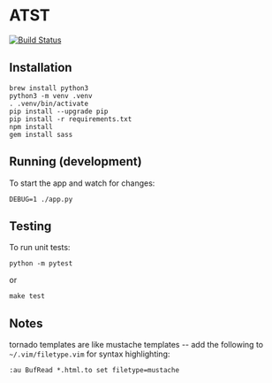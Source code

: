 
# ATST

[![Build Status](https://travis-ci.org/dod-ccpo/atst.svg?branch=master)](https://travis-ci.org/dod-ccpo/atst)

## Installation

    brew install python3
    python3 -m venv .venv
    . .venv/bin/activate
    pip install --upgrade pip
    pip install -r requirements.txt
    npm install
    gem install sass

## Running (development)

To start the app and watch for changes:

    DEBUG=1 ./app.py

## Testing

To run unit tests:

    python -m pytest

or

    make test

## Notes

tornado templates are like mustache templates -- add the
following to `~/.vim/filetype.vim` for syntax highlighting:

    :au BufRead *.html.to set filetype=mustache

